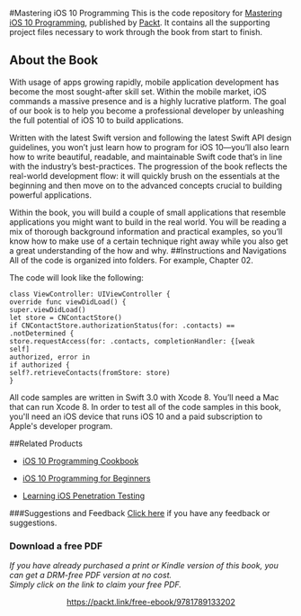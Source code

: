 


#Mastering iOS 10 Programming
This is the code repository for [Mastering iOS 10 Programming](https://www.packtpub.com/application-development/mastering-ios-10-programming?utm_source=github&utm_medium=repository&utm_campaign=9781786469359), published by [Packt](www.packtpub.com). It contains all the supporting project files necessary to work through the book from start to finish.
## About the Book
With usage of apps growing rapidly, mobile application development has become the most sought-after skill set. Within the mobile market, iOS commands a massive presence and is a highly lucrative platform. The goal of our book is to help you become a professional developer by unleashing the full potential of iOS 10 to build applications.

Written with the latest Swift version and following the latest Swift API design guidelines, you won’t just learn how to program for iOS 10—you’ll also learn how to write beautiful, readable, and maintainable Swift code that’s in line with the industry’s best-practices. The progression of the book reflects the real-world development flow: it will quickly brush on the essentials at the beginning and then move on to the advanced concepts crucial to building powerful applications.

Within the book, you will build a couple of small applications that resemble applications you might want to build in the real world. You will be reading a mix of thorough background information and practical examples, so you’ll know how to make use of a certain technique right away while you also get a great understanding of the how and why.
##Instructions and Navigations
All of the code is organized into folders. For example, Chapter 02.



The code will look like the following:
```
class ViewController: UIViewController {
override func viewDidLoad() {
super.viewDidLoad()
let store = CNContactStore()
if CNContactStore.authorizationStatus(for: .contacts) ==
.notDetermined {
store.requestAccess(for: .contacts, completionHandler: {[weak
self]
authorized, error in
if authorized {
self?.retrieveContacts(fromStore: store)
}
```

All code samples are written in Swift 3.0 with Xcode 8. You’ll need a Mac that can run
Xcode 8. In order to test all of the code samples in this book, you'll need an iOS device that
runs iOS 10 and a paid subscription to Apple's developer program.

##Related Products

* [iOS 10 Programming Cookbook](https://www.packtpub.com/application-development/ios-10-programming-cookbook?utm_source=github&utm_medium=repository&utm_campaign=9781786460981)

* [iOS 10 Programming for Beginners](https://www.packtpub.com/application-development/ios-10-programming-beginners?utm_source=github&utm_medium=repository&utm_campaign=9781786464507)

* [Learning iOS Penetration Testing](https://www.packtpub.com/networking-and-servers/learning-ios-penetration-testing?utm_source=github&utm_medium=repository&utm_campaign=9781785883255)


###Suggestions and Feedback
[Click here](https://docs.google.com/forms/d/e/1FAIpQLSe5qwunkGf6PUvzPirPDtuy1Du5Rlzew23UBp2S-P3wB-GcwQ/viewform) if you have any feedback or suggestions.
### Download a free PDF

 <i>If you have already purchased a print or Kindle version of this book, you can get a DRM-free PDF version at no cost.<br>Simply click on the link to claim your free PDF.</i>
<p align="center"> <a href="https://packt.link/free-ebook/9781789133202">https://packt.link/free-ebook/9781789133202 </a> </p>
